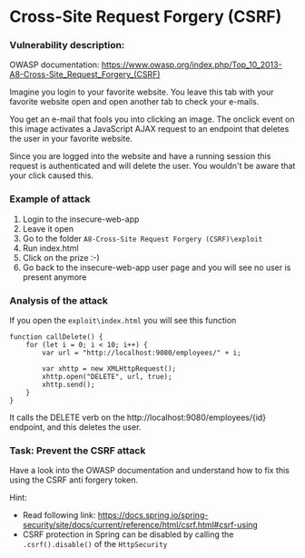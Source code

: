 # Cross-Site Request Forgery (CSRF)

 
### Vulnerability description:

OWASP documentation: https://www.owasp.org/index.php/Top_10_2013-A8-Cross-Site_Request_Forgery_(CSRF)

Imagine you login to your favorite website. You leave this tab with your favorite website open and open another tab to check your e-mails.

You get an e-mail that fools you into clicking an image. The onclick event on this image activates a JavaScript AJAX request to an endpoint that deletes the user in your favorite website.

Since you are logged into the website and have a running session this request is authenticated and will delete the user. You wouldn't be aware that your click caused this.


### Example of attack

1. Login to the insecure-web-app
2. Leave it open
3. Go to the folder `A8-Cross-Site Request Forgery (CSRF)\exploit`
4. Run index.html
5. Click on the prize :-)
6. Go back to the insecure-web-app user page and you will see no user is present anymore

### Analysis of the attack

If you open the `exploit\index.html` you will see this function

```
function callDelete() {
    for (let i = 0; i < 10; i++) {
        var url = "http://localhost:9080/employees/" + i;
        
        var xhttp = new XMLHttpRequest();
        xhttp.open("DELETE", url, true);
        xhttp.send();
    }
}
```

It calls the DELETE verb on the http://localhost:9080/employees/{id} endpoint, and this deletes the user.

### Task: Prevent the CSRF attack

Have a look into the OWASP documentation and understand how to fix this using the CSRF anti forgery token.

Hint: 
* Read following link: https://docs.spring.io/spring-security/site/docs/current/reference/html/csrf.html#csrf-using
* CSRF protection in Spring can be disabled by calling the `.csrf().disable()` of the `HttpSecurity`